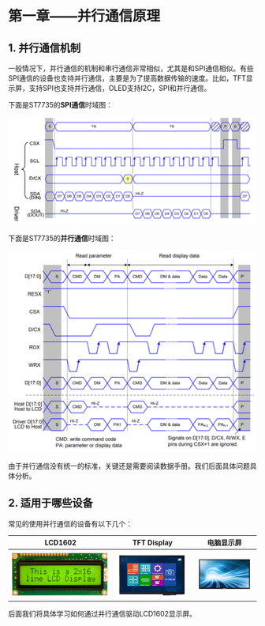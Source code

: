 # 第一章——并行通信原理

## 1. 并行通信机制

一般情况下，并行通信的机制和串行通信非常相似，尤其是和SPI通信相似。有些SPI通信的设备也支持并行通信，主要是为了提高数据传输的速度。比如，TFT显示屏，支持SPI也支持并行通信，OLED支持I2C，SPI和并行通信。

下面是ST7735的**SPI通信**时域图：

![ST7735的SPI通信时域图](images/1-1.png)

下面是ST7735的**并行通信**时域图：

![ST7735的并行通信时域图](images/1-2.png)

由于并行通信没有统一的标准，关键还是需要阅读数据手册。我们后面具体问题具体分析。

## 2. 适用于哪些设备

常见的使用并行通信的设备有以下几个：

|          LCD1602           |          TFT Display           |          电脑显示屏           |
| :------------------------: | :----------------------------: | :---------------------------: |
| ![LCD1602](images/1-3.png) | ![TFT Display](images/1-4.png) | ![电脑显示屏](images/1-5.png) |

后面我们将具体学习如何通过并行通信驱动LCD1602显示屏。